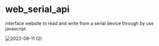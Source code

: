# web_serial_api

interface website to read and write from a serial device through by use javascript.


![2022-08-11 (2)](https://user-images.githubusercontent.com/108220716/184070865-1036f823-a152-4dc8-8df5-a51431a5a9a3.png)
